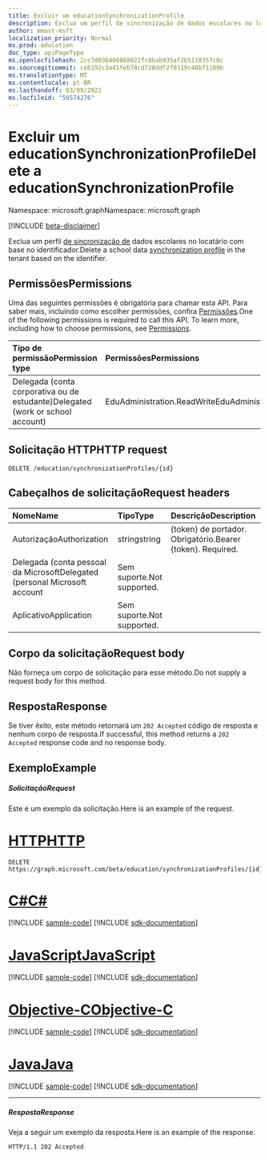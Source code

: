 ```yaml
---
title: Excluir um educationSynchronizationProfile
description: Exclua um perfil de sincronização de dados escolares no locatário com base no identificador.
author: mmast-msft
localization_priority: Normal
ms.prod: education
doc_type: apiPageType
ms.openlocfilehash: 2cc7d03b406888022fc8bab935af2b5118357c0c
ms.sourcegitcommit: ceb192c3a41feb74cd720ddf2f0119c48bf1189b
ms.translationtype: MT
ms.contentlocale: pt-BR
ms.lasthandoff: 03/09/2021
ms.locfileid: "50574276"
---
```

# <a name="delete-a-educationsynchronizationprofile"></a><span data-ttu-id="20646-103">Excluir um educationSynchronizationProfile</span><span class="sxs-lookup"><span data-stu-id="20646-103">Delete a educationSynchronizationProfile</span></span>

<span data-ttu-id="20646-104">Namespace: microsoft.graph</span><span class="sxs-lookup"><span data-stu-id="20646-104">Namespace: microsoft.graph</span></span>

[!INCLUDE [beta-disclaimer](../../includes/beta-disclaimer.md)]

<span data-ttu-id="20646-105">Exclua um perfil [de sincronização de](../resources/educationsynchronizationprofile.md) dados escolares no locatário com base no identificador.</span><span class="sxs-lookup"><span data-stu-id="20646-105">Delete a school data [synchronization profile](../resources/educationsynchronizationprofile.md) in the tenant based on the identifier.</span></span>

## <a name="permissions"></a><span data-ttu-id="20646-106">Permissões</span><span class="sxs-lookup"><span data-stu-id="20646-106">Permissions</span></span>
<span data-ttu-id="20646-p101">Uma das seguintes permissões é obrigatória para chamar esta API. Para saber mais, incluindo como escolher permissões, confira [Permissões](/graph/permissions-reference).</span><span class="sxs-lookup"><span data-stu-id="20646-p101">One of the following permissions is required to call this API. To learn more, including how to choose permissions, see [Permissions](/graph/permissions-reference).</span></span>

| <span data-ttu-id="20646-109">Tipo de permissão</span><span class="sxs-lookup"><span data-stu-id="20646-109">Permission type</span></span> | <span data-ttu-id="20646-110">Permissões</span><span class="sxs-lookup"><span data-stu-id="20646-110">Permissions</span></span> |
|:-----------|:----------|
| <span data-ttu-id="20646-111">Delegada (conta corporativa ou de estudante)</span><span class="sxs-lookup"><span data-stu-id="20646-111">Delegated (work or school account)</span></span> | <span data-ttu-id="20646-112">EduAdministration.ReadWrite</span><span class="sxs-lookup"><span data-stu-id="20646-112">EduAdministration.ReadWrite</span></span> |

## <a name="http-request"></a><span data-ttu-id="20646-113">Solicitação HTTP</span><span class="sxs-lookup"><span data-stu-id="20646-113">HTTP request</span></span>
<!-- { "blockType": "ignored" } -->
```http
DELETE /education/synchronizationProfiles/{id}
```

## <a name="request-headers"></a><span data-ttu-id="20646-114">Cabeçalhos de solicitação</span><span class="sxs-lookup"><span data-stu-id="20646-114">Request headers</span></span>
| <span data-ttu-id="20646-115">Nome</span><span class="sxs-lookup"><span data-stu-id="20646-115">Name</span></span>       | <span data-ttu-id="20646-116">Tipo</span><span class="sxs-lookup"><span data-stu-id="20646-116">Type</span></span> | <span data-ttu-id="20646-117">Descrição</span><span class="sxs-lookup"><span data-stu-id="20646-117">Description</span></span>|
|:-----------|:------|:----------|
| <span data-ttu-id="20646-118">Autorização</span><span class="sxs-lookup"><span data-stu-id="20646-118">Authorization</span></span>  | <span data-ttu-id="20646-119">string</span><span class="sxs-lookup"><span data-stu-id="20646-119">string</span></span>  | <span data-ttu-id="20646-p102">{token} de portador. Obrigatório.</span><span class="sxs-lookup"><span data-stu-id="20646-p102">Bearer {token}. Required.</span></span>  |
|<span data-ttu-id="20646-122">Delegada (conta pessoal da Microsoft</span><span class="sxs-lookup"><span data-stu-id="20646-122">Delegated (personal Microsoft account</span></span>|<span data-ttu-id="20646-123">Sem suporte.</span><span class="sxs-lookup"><span data-stu-id="20646-123">Not supported.</span></span>|
|<span data-ttu-id="20646-124">Aplicativo</span><span class="sxs-lookup"><span data-stu-id="20646-124">Application</span></span>|<span data-ttu-id="20646-125">Sem suporte.</span><span class="sxs-lookup"><span data-stu-id="20646-125">Not supported.</span></span>|

## <a name="request-body"></a><span data-ttu-id="20646-126">Corpo da solicitação</span><span class="sxs-lookup"><span data-stu-id="20646-126">Request body</span></span>
<span data-ttu-id="20646-127">Não forneça um corpo de solicitação para esse método.</span><span class="sxs-lookup"><span data-stu-id="20646-127">Do not supply a request body for this method.</span></span>
## <a name="response"></a><span data-ttu-id="20646-128">Resposta</span><span class="sxs-lookup"><span data-stu-id="20646-128">Response</span></span>
<span data-ttu-id="20646-129">Se tiver êxito, este método retornará um `202 Accepted` código de resposta e nenhum corpo de resposta.</span><span class="sxs-lookup"><span data-stu-id="20646-129">If successful, this method returns a `202 Accepted` response code and no response body.</span></span>

## <a name="example"></a><span data-ttu-id="20646-130">Exemplo</span><span class="sxs-lookup"><span data-stu-id="20646-130">Example</span></span>
##### <a name="request"></a><span data-ttu-id="20646-131">Solicitação</span><span class="sxs-lookup"><span data-stu-id="20646-131">Request</span></span>
<span data-ttu-id="20646-132">Este é um exemplo da solicitação.</span><span class="sxs-lookup"><span data-stu-id="20646-132">Here is an example of the request.</span></span>

# <a name="http"></a>[<span data-ttu-id="20646-133">HTTP</span><span class="sxs-lookup"><span data-stu-id="20646-133">HTTP</span></span>](#tab/http)
<!-- {
  "blockType": "request",
  "name": "get_synchronizationProfile"
}-->
```http
DELETE https://graph.microsoft.com/beta/education/synchronizationProfiles/{id}
```
# <a name="c"></a>[<span data-ttu-id="20646-134">C#</span><span class="sxs-lookup"><span data-stu-id="20646-134">C#</span></span>](#tab/csharp)
[!INCLUDE [sample-code](../includes/snippets/csharp/get-synchronizationprofile-csharp-snippets.md)]
[!INCLUDE [sdk-documentation](../includes/snippets/snippets-sdk-documentation-link.md)]

# <a name="javascript"></a>[<span data-ttu-id="20646-135">JavaScript</span><span class="sxs-lookup"><span data-stu-id="20646-135">JavaScript</span></span>](#tab/javascript)
[!INCLUDE [sample-code](../includes/snippets/javascript/get-synchronizationprofile-javascript-snippets.md)]
[!INCLUDE [sdk-documentation](../includes/snippets/snippets-sdk-documentation-link.md)]

# <a name="objective-c"></a>[<span data-ttu-id="20646-136">Objective-C</span><span class="sxs-lookup"><span data-stu-id="20646-136">Objective-C</span></span>](#tab/objc)
[!INCLUDE [sample-code](../includes/snippets/objc/get-synchronizationprofile-objc-snippets.md)]
[!INCLUDE [sdk-documentation](../includes/snippets/snippets-sdk-documentation-link.md)]

# <a name="java"></a>[<span data-ttu-id="20646-137">Java</span><span class="sxs-lookup"><span data-stu-id="20646-137">Java</span></span>](#tab/java)
[!INCLUDE [sample-code](../includes/snippets/java/get-synchronizationprofile-java-snippets.md)]
[!INCLUDE [sdk-documentation](../includes/snippets/snippets-sdk-documentation-link.md)]

---


##### <a name="response"></a><span data-ttu-id="20646-138">Resposta</span><span class="sxs-lookup"><span data-stu-id="20646-138">Response</span></span>
<span data-ttu-id="20646-139">Veja a seguir um exemplo da resposta.</span><span class="sxs-lookup"><span data-stu-id="20646-139">Here is an example of the response.</span></span>
<!-- {
  "blockType": "response",
  "truncated": true
} -->
```http
HTTP/1.1 202 Accepted
```
<!-- uuid: 8fcb5dbc-d5aa-4681-8e31-b001d5168d79 
2015-10-25 14:57:30 UTC -->
<!-- {
  "type": "#page.annotation",
  "description": "Example",
  "keywords": "",
  "section": "documentation",
  "tocPath": "",
  "suppressions": [
  ]
}-->


